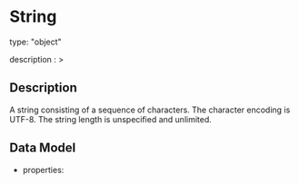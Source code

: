 # String
type: "object"
description : >
## Description
A string consisting of a sequence of characters. The character encoding is UTF-8. The string length is unspecified and unlimited.

## Data Model
  - properties:
